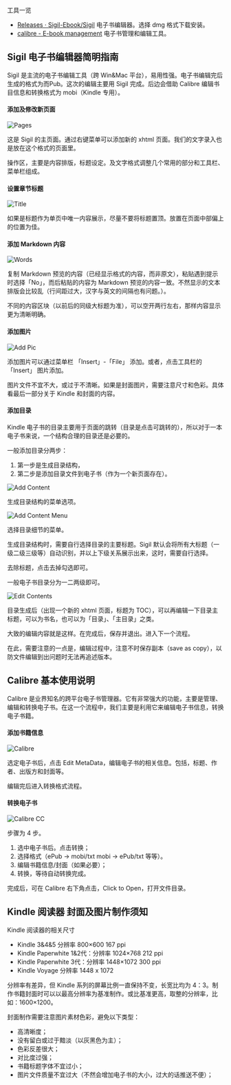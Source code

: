 工具一览

* [Releases · Sigil-Ebook/Sigil](https://github.com/Sigil-Ebook/Sigil/releases) 电子书编辑器。选择 dmg 格式下载安装。
* [calibre - E-book management](http://calibre-ebook.com/) 电子书管理和编辑工具。

## Sigil 电子书编辑器简明指南

Sigil 是主流的电子书编辑工具（跨 Win&Mac 平台），易用性强。电子书编辑完后生成的格式为而Pub。这次的编辑主要用 Sigil 完成。后边会借助 Calibre 编辑书目信息和转换格式为 mobi（Kindle 专用）。

#### 添加及修改新页面

![Pages](http://i1381.photobucket.com/albums/ah234/Azeril_Lapland/Sigil.page_zpsxlmjrmob.png)


这是 Sigil 的主页面。通过右键菜单可以添加新的 xhtml 页面。我们的文字录入也是放在这个格式的页面里。

操作区，主要是内容排版，标题设定。及文字格式调整几个常用的部分和工具栏、菜单栏组成。

#### 设置章节标题

![Title](http://i1381.photobucket.com/albums/ah234/Azeril_Lapland/Sigil.chapter_zpsqxngvrfu.png)

如果是标题作为单页中唯一内容展示，尽量不要将标题置顶。放置在页面中部偏上的位置为佳。

#### 添加 Markdown 内容

![Words](http://i1381.photobucket.com/albums/ah234/Azeril_Lapland/Sigil.words_zps03u9yzas.png)

复制 Markdown 预览的内容（已经显示格式的内容，而非原文），粘贴遇到提示时选择「No」，而后粘贴的内容为 Markdown 预览的内容一致。不然显示的文本排版会比较乱（行间距过大，汉字与英文的间隔也有问题。）。

不同的内容区块（以前后的同级大标题为准），可以空开两行左右，那样内容显示更为清晰明确。

#### 添加图片

![Add Pic](http://i1381.photobucket.com/albums/ah234/Azeril_Lapland/Sigil.insert_zpsv3hqrl8a.png)

添加图片可以通过菜单栏 「Insert」-「File」 添加。或者，点击工具栏的 「Insert」 图片添加。

图片文件不宜不大，或过于不清晰。如果是封面图片，需要注意尺寸和色彩。具体看最后一部分关于 Kindle 和封面的内容。

#### 添加目录

Kindle 电子书的目录主要用于页面的跳转（目录是点击可跳转的），所以对于一本电子书来说，一个结构合理的目录还是必要的。

一般添加目录分两步：

1. 第一步是生成目录结构，
2. 第二步是添加目录文件到电子书（作为一个新页面存在）。


![Add Content](http://i1381.photobucket.com/albums/ah234/Azeril_Lapland/Sigil.content_zpsew2fhj3d.png)

生成目录结构的菜单选项。

![Add Content Menu](http://i1381.photobucket.com/albums/ah234/Azeril_Lapland/Sigil.content2_zpsh1zxvewo.png)

选择目录细节的菜单。

生成目录结构时，需要自行选择目录的主要标题。Sigil 默认会将所有大标题（一级二级三级等）自动识别，并以上下级关系展示出来，这时，需要自行选择。

去除标题，点击去掉勾选即可。

一般电子书目录分为一二两级即可。

![Edit Contents](http://i1381.photobucket.com/albums/ah234/Azeril_Lapland/Sigil.content3_zpswxgs7qjs.png)

目录生成后（出现一个新的 xhtml 页面，标题为 TOC），可以再编辑一下目录主标题，可以为书名，也可以为「目录」、「主目录」之类。

大致的编辑内容就是这样。在完成后，保存并退出。进入下一个流程。

在此，需要注意的一点是，编辑过程中，注意不时保存副本（save as copy），以防文件编辑到出问题时无法再追述版本。

## Calibre 基本使用说明

Calibre 是业界知名的跨平台电子书管理器。它有非常强大的功能，主要是管理、编辑和转换电子书。在这一个流程中，我们主要是利用它来编辑电子书信息，转换电子书籍。

#### 添加书籍信息

![Calibre](http://i1381.photobucket.com/albums/ah234/Azeril_Lapland/Calibre_zpsr68bhbzf.png)

选定电子书后，点击 Edit MetaData，编辑电子书的相关信息。包括，标题、作者、出版方和封面等。

编辑完后进入转换格式流程。

#### 转换电子书

![Calibre CC](http://i1381.photobucket.com/albums/ah234/Azeril_Lapland/Calibre-CC_zpslzzhdibd.png)

步骤为 4 步。

1. 选中电子书后。点击转换；
2. 选择格式（ePub → mobi/txt mobi → ePub/txt 等等）。
3. 编辑书籍信息/封面（如果必要）；
4. 转换，等待自动转换完成。

完成后，可在 Calibre 右下角点击，Click to Open，打开文件目录。

## Kindle 阅读器 封面及图片制作须知

Kindle 阅读器的相关尺寸

* Kindle 3&4&5 分辨率 800×600 167 ppi
* Kindle Paperwhite 1&2代：分辨率 1024×768 212 ppi
* Kindle Paperwhite 3代：分辨率 1448×1072 300 ppi
* Kindle Voyage 分辨率 1448 x 1072

分辨率有差异，但 Kindle 系列的屏幕比例一直保持不变，长宽比均为 4：3。制作书籍封面时可以以最高分辨率为基准制作。或比基准更高，取整的分辨率，比如：1600×1200。

封面制作需要注意图片素材色彩，避免以下类型：

* 高清晰度；
* 没有留白或过于黯淡（以灰黑色为主）；
* 色彩反差很大；
* 对比度过强；
* 书籍标题字体不宜过小；
* 图片文件质量不宜过大（不然会增加电子书的大小，过大的话推送不便）；

